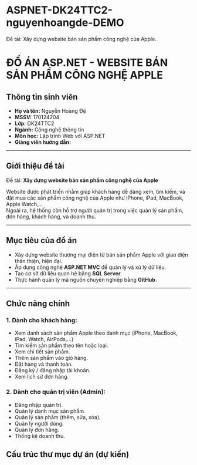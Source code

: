 # ASPNET-DK24TTC2-nguyenhoangde-DEMO
Đề tài: Xây dựng website bán sản phẩm công nghệ của Apple.
# ĐỒ ÁN ASP.NET - WEBSITE BÁN SẢN PHẨM CÔNG NGHỆ APPLE

## Thông tin sinh viên
- **Họ và tên:** Nguyễn Hoàng Đệ
- **MSSV:** 170124204
- **Lớp:** DK24TTC2  
- **Ngành:** Công nghệ thông tin  
- **Môn học:** Lập trình Web với ASP.NET  
- **Giảng viên hướng dẫn:** 

---

## Giới thiệu đề tài
Đề tài: **Xây dựng website bán sản phẩm công nghệ của Apple**

Website được phát triển nhằm giúp khách hàng dễ dàng xem, tìm kiếm, và đặt mua các sản phẩm công nghệ của Apple như iPhone, iPad, MacBook, Apple Watch,…  
Ngoài ra, hệ thống còn hỗ trợ người quản trị trong việc quản lý sản phẩm, đơn hàng, khách hàng, và doanh thu.

---

## Mục tiêu của đồ án
- Xây dựng website thương mại điện tử bán sản phẩm Apple với giao diện thân thiện, hiện đại.
- Áp dụng công nghệ **ASP.NET MVC** để quản lý và xử lý dữ liệu.
- Tạo cơ sở dữ liệu quan hệ bằng **SQL Server**.
- Thực hành quản lý mã nguồn chuyên nghiệp bằng **GitHub**.

---

## Chức năng chính
### 1. Dành cho khách hàng:
- Xem danh sách sản phẩm Apple theo danh mục (iPhone, MacBook, iPad, Watch, AirPods,…)
- Tìm kiếm sản phẩm theo tên hoặc loại.
- Xem chi tiết sản phẩm.
- Thêm sản phẩm vào giỏ hàng.
- Đặt hàng và thanh toán.
- Đăng ký / đăng nhập tài khoản.
- Xem lịch sử đơn hàng.

### 2. Dành cho quản trị viên (Admin):
- Đăng nhập quản trị.
- Quản lý danh mục sản phẩm.
- Quản lý sản phẩm (thêm, sửa, xóa).
- Quản lý người dùng.
- Quản lý đơn hàng.
- Thống kê doanh thu.


## Cấu trúc thư mục dự án (dự kiến)


